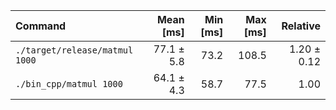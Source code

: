 | Command | Mean [ms] | Min [ms] | Max [ms] | Relative |
|:---|---:|---:|---:|---:|
| `./target/release/matmul 1000` | 77.1 ± 5.8 | 73.2 | 108.5 | 1.20 ± 0.12 |
| `./bin_cpp/matmul 1000` | 64.1 ± 4.3 | 58.7 | 77.5 | 1.00 |

